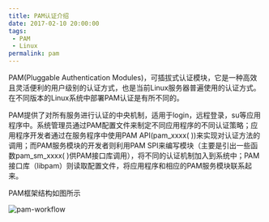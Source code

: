 ```yaml
---
title: PAM认证介绍
date: 2017-02-10 20:00:00
tags:
 - PAM
 - Linux
permalink: pam
---
```




PAM(Pluggable Authentication Modules)，可插拔式认证模块，它是一种高效且灵活便利的用户级别的认证方式，也是当前Linux服务器普遍使用的认证方式。在不同版本的Linux系统中部署PAM认证是有所不同的。 

PAM提供了对所有服务进行认证的中央机制，适用于login，远程登录，su等应用程序中。系统管理员通过PAM配置文件来制定不同应用程序的不同认证策略；应用程序开发者通过在服务程序中使用PAM API(pam_xxxx( ))来实现对认证方法的调用；而PAM服务模块的开发者则利用PAM SPI来编写模块（主要是引出一些函数pam_sm_xxxx( )供PAM接口库调用），将不同的认证机制加入到系统中；PAM接口库（libpam）则读取配置文件，将应用程序和相应的PAM服务模块联系起来。

PAM框架结构如图所示

![pam-workflow](/img/pam-workflow.jpg)
